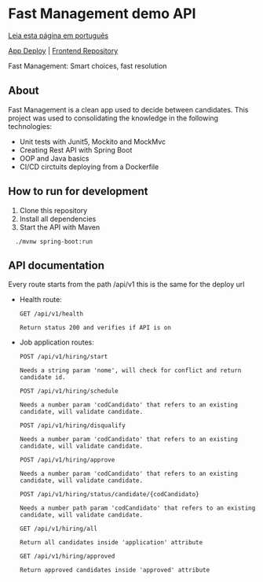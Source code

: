 # Fast Management demo API

[Leia esta página em português](https://github.com/AldusD/chessad/blob/main/README-pt.md)

[App Deploy](https://fastmanagement-demo-api.onrender.com/) [|](https://github.com/AldusD/fastmanagement-demo-api) [Frontend Repository](https://github.com/AldusD/fastmanagement-demo-interface)

Fast Management: Smart choices, fast resolution 

## About
Fast Management is a clean app used to decide between candidates. This project was used to consolidating the knowledge in the following technologies:
- Unit tests with Junit5, Mockito and MockMvc
- Creating Rest API with Spring Boot
- OOP and Java basics  
- CI/CD circtuits deploying from a Dockerfile

## How to run for development

1. Clone this repository
2. Install all dependencies 
3. Start the API with Maven
```node
  ./mvnw spring-boot:run
```
## API documentation
Every route starts from the path /api/v1 this is the same for the deploy url

- Health route:
  
    ```node
    GET /api/v1/health

    Return status 200 and verifies if API is on
  ```

- Job application routes:

    ```node
    POST /api/v1/hiring/start

    Needs a string param 'nome', will check for conflict and return candidate id.    
  ```

    ```node
    POST /api/v1/hiring/schedule
    
    Needs a number param 'codCandidato' that refers to an existing candidate, will validate candidate.
  ```

    ```node
    POST /api/v1/hiring/disqualify

    Needs a number param 'codCandidato' that refers to an existing candidate, will validate candidate. 
  ```

    ```node
    POST /api/v1/hiring/approve

    Needs a number param 'codCandidato' that refers to an existing candidate, will validate candidate. 
  ```

    ```node
    POST /api/v1/hiring/status/candidate/{codCandidato}

    Needs a number path param 'codCandidato' that refers to an existing candidate, will validate candidate. 
  ```

    ```node
    GET /api/v1/hiring/all

    Return all candidates inside 'application' attribute
  ```

    ```node
    GET /api/v1/hiring/approved

    Return approved candidates inside 'approved' attribute
  ```
  
